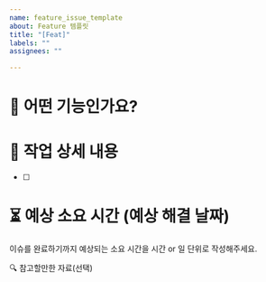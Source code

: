 ```yaml
---
name: feature_issue_template
about: Feature 템플릿
title: "[Feat]"
labels: ""
assignees: ""

---
```


# 📌 어떤 기능인가요?

# 📜 작업 상세 내용
- [ ] 

# ⏳ 예상 소요 시간 (예상 해결 날짜)
이슈를 완료하기까지 예상되는 소요 시간을 시간 or 일 단위로 작성해주세요.

🔍 참고할만한 자료(선택)